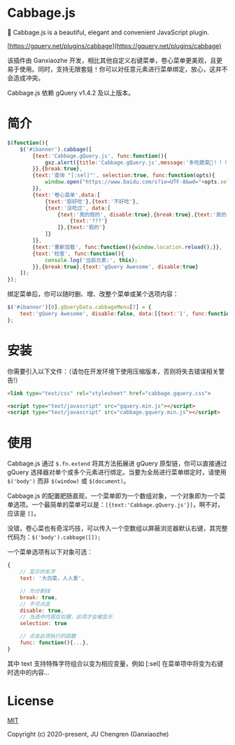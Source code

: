 # Cabbage.js
🥬 Cabbage.js is a beautiful, elegant and convenient JavaScript plugin.

[https://gquery.net/plugins/cabbage](https://gquery.net/plugins/cabbage)

该插件由 Ganxiaozhe 开发，相比其他自定义右键菜单，卷心菜单更美观，且更易于使用。同时，支持无限套娃！你可以对任意元素进行菜单绑定，放心，这并不会造成冲突。

Cabbage.js 依赖 gQuery v1.4.2 及以上版本。

# 简介
```javascript
$(function(){
    $('#ibanner').cabbage([
        {text:'Cabbage.gQuery.js', func:function(){
            gxz.alert({title:'Cabbage.gQuery.js',message:'多吃蔬菜🥬！！！'});
        }},{break:true},
        {text:'查询 "[:sel]"', selection:true, func:function(opts){
            window.open("https://www.baidu.com/s?ie=UTF-8&wd="+opts.selText, "blank");
        }},
        {text:'卷心菜单',data:[
            {text:'挺好吃'},{text:'不好吃'},
            {text:'没吃过', data:[
                {text:'真的假的', disable:true},{break:true},{text:'真的', data:[
                    {text:'???'}
                ]},{text:'假的'}
            ]}
        ]},
        {text:'重新加载', func:function(){window.location.reload();}},
        {text:'检查', func:function(){
            console.log('当前元素:', this);
        }},{break:true},{text:'gQuery Awesome', disable:true}
    ]);
});
```
绑定菜单后，你可以随时删、增、改整个菜单或某个选项内容：
```javascript
$('#ibanner')[0].gQueryData.cabbageMenu[7] = {
    text:'gQuery Awesome', disable:false, data:[{text:'1', func:function(){alert(0);}},{text:'0'},{text:'1'}]
};
```

# 安装
你需要引入以下文件：（请勿在开发环境下使用压缩版本，否则将失去错误相关警告!）
```html
<link type="text/css" rel="stylesheet" href="cabbage.gquery.css">

<script type="text/javascript" src="gquery.min.js"></script>
<script type="text/javascript" src="cabbage.gquery.min.js"></script>
```

# 使用
Cabbage.js 通过 `$.fn.extend` 将其方法拓展进 gQuery 原型链，你可以直接通过 gQuery 选择器对单个或多个元素进行绑定。当要为全局进行菜单绑定时，请使用 `$('body')` 而非 `$(window)` 或 `$(document)`。

Cabbage.js 的配置肥肠直观，一个菜单即为一个数组对象，一个对象即为一个菜单选项。一个最简单的菜单可以是：`[{text:'Cabbage.gQuery.js'}]`，啊不对，应该是 `[]`。

没错，卷心菜也有奇淫巧技，可以传入一个空数组以屏蔽浏览器默认右键，其完整代码为：`$('body').cabbage([]);`

一个菜单选项有以下对象可选：

```javascript
{
    // 显示的名字
    text: '大白菜，人人爱',

    // 为分割线
    break: true,
    // 不可点击
    disable: true,
    // 当选中内容后右键，此项才会被显示
    selection: true

    // 点击此项执行的函数
    func: function(){...},
}
```
其中 text 支持特殊字符组合以变为相应变量，例如 [:sel] 在菜单项中将变为右键时选中的内容...


# License
[MIT](https://opensource.org/licenses/MIT)

Copyright (c) 2020-present, JU Chengren (Ganxiaozhe)
